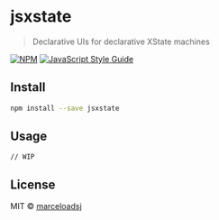 # jsxstate

> Declarative UIs for declarative XState machines

[![NPM](https://img.shields.io/npm/v/jsxstate.svg)](https://www.npmjs.com/package/jsxstate) [![JavaScript Style Guide](https://img.shields.io/badge/code_style-standard-brightgreen.svg)](https://standardjs.com)

## Install

```bash
npm install --save jsxstate
```

## Usage

```tsx
// WIP
```

## License

MIT © [marceloadsj](https://github.com/marceloadsj)
